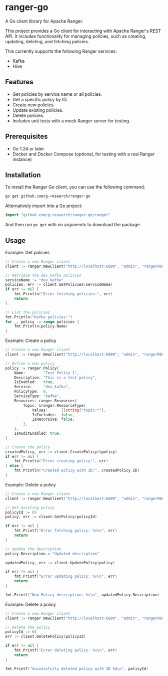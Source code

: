 # ranger-go

A Go client library for Apache Ranger.

This project provides a Go client for interacting with Apache Ranger's REST API. It includes functionality for managing policies, such as creating, updating, deleting, and fetching policies.

This currently supports the following Ranger services:

* Kafka
* Hive

## Features

- Get policies by service name or all policies.
- Get a specific policy by ID.
- Create new policies.
- Update existing policies.
- Delete policies.
- Includes unit tests with a mock Ranger server for testing.

## Prerequisites

- Go 1.24 or later
- Docker and Docker Compose (optional, for testing with a real Ranger instance)

## Installation

To install the Ranger Go client, you can use the following command:

```bash
go get github.com/g-research/ranger-go
```

Alternatively import into a Go project:

```go
import "github.com/g-research/ranger-go/ranger"
```

And then run `go get` with no arguments to download the package.

## Usage

Example: Get policies

```go
// Create a new Ranger client
client := ranger.NewClient("http://localhost:6080", "admin", "rangerR0cks!")

// Retrieve the dev_kafka policies
serviceName := "dev_kafka"
policies, err := client.GetPolicies(serviceName)
if err != nil {
    fmt.Println("Error fetching policies:", err)
    return
}

// List the policies
fmt.Println("Kafka policies:")
for _, policy := range policies {
    fmt.Println(policy.Name)
}
```

Example: Create a policy

```go
// Create a new Ranger client
client := ranger.NewClient("http://localhost:6080", "admin", "rangerR0cks!")

// Define a new policy
policy := ranger.Policy{
    Name:        "Test Policy 1",
    Description: "This is a test policy",
    IsEnabled:   true,
    Service:     "dev_kafka",
    PolicyType:  0,
    ServiceType: "kafka",
    Resources: ranger.Resources{
        Topic: &ranger.ResourceType{
            Values:      []string{"topic-*"},
            IsExcludes:  false,
            IsRecursive: false,
        },
    },
    IsAuditEnabled: true,
}

// Create the policy
createdPolicy, err := client.CreatePolicy(&policy)
if err != nil {
    fmt.Println("Error creating policy:", err)
} else {
    fmt.Println("Created policy with ID:", createdPolicy.ID)
}
```

Example: Delete a policy

```go
// Create a new Ranger client
client := ranger.NewClient("http://localhost:6080", "admin", "rangerR0cks!")

// Get existing policy
policyId := 65
policy, err := client.GetPolicy(policyId)

if err != nil {
	fmt.Printf("Error fetching policy: %v\n", err)
	return
}

// Update the description
policy.Description = "Updated description"

updatedPolicy, err := client.UpdatePolicy(policy)

if err != nil {
	fmt.Printf("Error updating policy: %v\n", err)
	return
}

fmt.Printf("New Policy description: %s\n", updatedPolicy.Description)
```

Example: Delete a policy

```go
// Create a new Ranger client
client := ranger.NewClient("http://localhost:6080", "admin", "rangerR0cks!")

// Delete the policy
policyId := 65
err := client.DeletePolicy(policyId)

if err != nil {
    fmt.Printf("Error deleting policy: %v\n", err)
    return
}

fmt.Printf("Successfully deleted policy with ID %d\n", policyId)
```